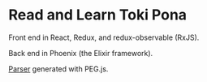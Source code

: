 Read and Learn Toki Pona
========================

Front end in React, Redux, and redux-observable (RxJS).

Back end in Phoenix (the Elixir framework).

[Parser](https://github.com/justinsilvestre/parse-toki-pona) generated with PEG.js.


